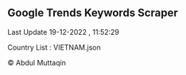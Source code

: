 

## Google Trends Keywords Scraper 
 
Last Update 19-12-2022 , 11:52:29

Country List :
VIETNAM.json



© Abdul Muttaqin 
